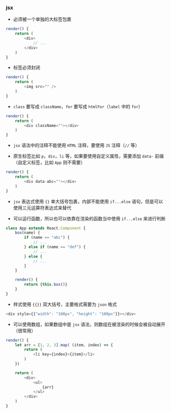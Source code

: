 ### jsx

* 必须被一个单独的大标签包裹

```js
render() {
    return (
        <div>
            // ...
        </div>
    )
}
```

* 标签必须封闭

```js
render() {
    return (
        <img src="" />
    )
}
```

* `class` 要写成 `className`，`for` 要写成 `htmlFor`（`label` 中的 `for`）

```js
render() {
    return (
        <div className=""></div>
    )
}
```

* `jsx` 语法中的注释不能使用 `HTML` 注释，要使用 `JS` 注释（`//` 等）

* 原生标签比如 `p`，`div`，`li` 等，如果要使用自定义属性，需要添加 `data-` 前缀（自定义标签，比如 `App` 则不需要）

```js
render() {
    return (
        <div data-abc=""></div>
    )
}
```

* `jsx` 表达式使用 `{}` 单大括号包裹，内部不能使用 `if...else` 语句，但是可以使用三元运算符表达式来替代

* 可以运行函数，所以也可以依靠在渲染的函数当中使用 `if...else` 来进行判断

```js
class App extends React.Component {
    box(name) {
        if (name == "abc") {
            // ...
        } else if (name == "def") {
            // ...
        } else {
            // ...
        }
    }

    render() {
        return {this.box()}
    }
}
```

* 样式使用 `{{}}` 双大括号，主要格式需要为 `json` 格式

```js
<div style={{"width": "100px", "height": "100px"}}></div>
```

* 可以使用数组，如果数组中是 `jsx` 语法，则数组在被渲染的时候会被自动展开（很常用）

```js
render() {
    let arr = [1, 2, 3].map( (item, index) => {
        return (
            <li key={index}>{item}</li>
        )
    })

    return (
        <div>
            <ul>
                {arr}
            </ul>
        </div>
    )
}
```
